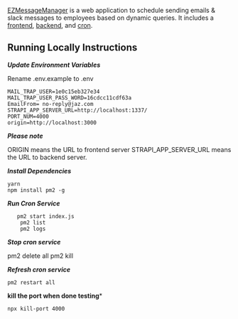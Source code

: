 

[EZMessageManager](https://jazmy.com/ezmessagemanager/) is a web application to schedule sending emails & slack messages to employees based on dynamic queries.
It includes a [frontend](https://github.com/jazmy/ezmessagemanager-frontend), [backend](https://github.com/jazmy/ezmessagemanager-backend), and [cron](https://github.com/jazmy/ezmessagemanager-cron).

## Running Locally Instructions

***Update Environment Variables***

Rename .env.example to .env

    MAIL_TRAP_USER=1e0c15eb327e34
    MAIL_TRAP_USER_PASS_WORD=16cdcc11cdf63a
    EmailFrom= no-reply@jaz.com
    STRAPI_APP_SERVER_URL=http://localhost:1337/
    PORT_NUM=4000
    origin=http://localhost:3000

***Please note***

ORIGIN means the URL to frontend server
STRAPI_APP_SERVER_URL means the URL to backend server.

***Install Dependencies***

    yarn
    npm install pm2 -g
    
***Run Cron Service***
 

       pm2 start index.js
        pm2 list
        pm2 logs
    
***Stop cron service***

pm2 delete all
pm2 kill
    
***Refresh cron service***

    pm2 restart all
    
**kill the port when done testing***

    npx kill-port 4000
